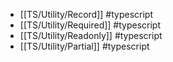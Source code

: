 - [[TS/Utility/Record]] #typescript
- [[TS/Utility/Required]] #typescript
- [[TS/Utility/Readonly]] #typescript
- [[TS/Utility/Partial]] #typescript